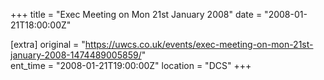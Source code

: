 +++
title = "Exec Meeting on Mon 21st January 2008"
date = "2008-01-21T18:00:00Z"

[extra]
original = "https://uwcs.co.uk/events/exec-meeting-on-mon-21st-january-2008-1474489005859/"    
ent_time = "2008-01-21T19:00:00Z"
location = "DCS"
+++



